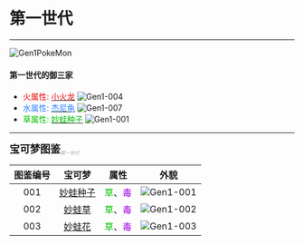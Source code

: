 # 第一世代

---

![Gen1PokeMon](/images/PokeMons/InitialPokeMon/gen1.jpg)

<h4>第一世代的御三家</h4>

* <font color="#E40000">火属性:</font> [<font color="#E40000">小火龙</font>](/lang/zh-CN/illustration/gen1.md "小火龙") ![Gen1-004](/images/PokeMons/Gen1/004.gif "小火龙")<br>
* <font color="#2B80FF">水属性:</font> [<font color="#2B80FF">杰尼龟</font>](/lang/zh-CN/illustration/gen1.md "杰尼龟") ![Gen1-007](/images/PokeMons/Gen1/007.gif "杰尼龟")<br>
* <font color="#00C000">草属性:</font> [<font color="#00C000">妙蛙种子</font>](/lang/zh-CN/illustration/gen1.md "妙蛙种子") ![Gen1-001](/images/PokeMons/Gen1/001.gif "妙蛙种子")<br>

---

<font size="4"><b>宝可梦图鉴</b></font><font size="1" color="#A9A9A9"><sub><i>第一世代</i></sub></font>

|图鉴编号|宝可梦|属性|外貌|
|:---:|:---:|:---:|:---:|
|001|[妙蛙种子](/lang/zh-CN/illustration/gen1.md "妙蛙种子")|<font color="#00C000">草</font>、<font color="#A000E0">毒</font>|![Gen1-001](/images/PokeMons/Gen1/001.gif "妙蛙种子")|
|002|[妙蛙草](/lang/zh-CN/illustration/gen1.md "妙蛙草")|<font color="#00C000">草</font>、<font color="#A000E0">毒</font>|![Gen1-002](/images/PokeMons/Gen1/002.gif "妙蛙草")|
|003|[妙蛙花](/lang/zh-CN/illustration/gen1.md "妙蛙花")|<font color="#00C000">草</font>、<font color="#A000E0">毒</font>|![Gen1-003](/images/PokeMons/Gen1/003.gif "妙蛙花")|
